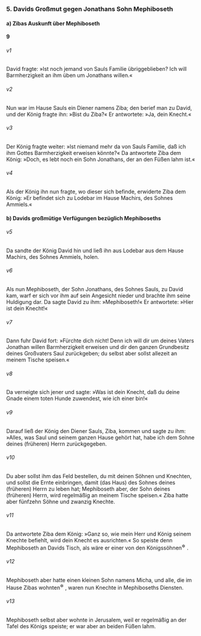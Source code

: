 ### 5. Davids Großmut gegen Jonathans Sohn Mephiboseth

#### a) Zibas Auskunft über Mephiboseth

__9__

###### v1
David fragte: »Ist noch jemand von Sauls Familie übriggeblieben? Ich will Barmherzigkeit an ihm üben um Jonathans willen.«

###### v2
Nun war im Hause Sauls ein Diener namens Ziba; den berief man zu David, und der König fragte ihn: »Bist du Ziba?« Er antwortete: »Ja, dein Knecht.«

###### v3
Der König fragte weiter: »Ist niemand mehr da von Sauls Familie, daß ich ihm Gottes Barmherzigkeit erweisen könnte?« Da antwortete Ziba dem König: »Doch, es lebt noch ein Sohn Jonathans, der an den Füßen lahm ist.«

###### v4
Als der König ihn nun fragte, wo dieser sich befinde, erwiderte Ziba dem König: »Er befindet sich zu Lodebar im Hause Machirs, des Sohnes Ammiels.«

#### b) Davids großmütige Verfügungen bezüglich Mephiboseths


###### v5
Da sandte der König David hin und ließ ihn aus Lodebar aus dem Hause Machirs, des Sohnes Ammiels, holen.

###### v6
Als nun Mephiboseth, der Sohn Jonathans, des Sohnes Sauls, zu David kam, warf er sich vor ihm auf sein Angesicht nieder und brachte ihm seine Huldigung dar. Da sagte David zu ihm: »Mephiboseth!« Er antwortete: »Hier ist dein Knecht!«

###### v7
Dann fuhr David fort: »Fürchte dich nicht! Denn ich will dir um deines Vaters Jonathan willen Barmherzigkeit erweisen und dir den ganzen Grundbesitz deines Großvaters Saul zurückgeben; du selbst aber sollst allezeit an meinem Tische speisen.«

###### v8
Da verneigte sich jener und sagte: »Was ist dein Knecht, daß du deine Gnade einem toten Hunde zuwendest, wie ich einer bin!«


###### v9
Darauf ließ der König den Diener Sauls, Ziba, kommen und sagte zu ihm: »Alles, was Saul und seinem ganzen Hause gehört hat, habe ich dem Sohne deines (früheren) Herrn zurückgegeben.

###### v10
Du aber sollst ihm das Feld bestellen, du mit deinen Söhnen und Knechten, und sollst die Ernte einbringen, damit (das Haus) des Sohnes deines (früheren) Herrn zu leben hat; Mephiboseth aber, der Sohn deines (früheren) Herrn, wird regelmäßig an meinem Tische speisen.« Ziba hatte aber fünfzehn Söhne und zwanzig Knechte.

###### v11
Da antwortete Ziba dem König: »Ganz so, wie mein Herr und König seinem Knechte befiehlt, wird dein Knecht es ausrichten.« So speiste denn Mephiboseth an Davids Tisch, als wäre er einer von den Königssöhnen<sup title="= königlichen Prinzen">&#x2732;</sup>
.

###### v12
Mephiboseth aber hatte einen kleinen Sohn namens Micha, und alle, die im Hause Zibas wohnten<sup title="d.h. alle Hausgenossen Zibas">&#x2732;</sup>
, waren nun Knechte in Mephiboseths Diensten.

###### v13
Mephiboseth selbst aber wohnte in Jerusalem, weil er regelmäßig an der Tafel des Königs speiste; er war aber an beiden Füßen lahm.